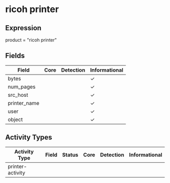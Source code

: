 ricoh printer
=============

Expression
----------

product = "ricoh printer"

Fields
------

| Field        | Core | Detection | Informational |
| ------------ | ---- | --------- | ------------- |
| bytes        |      |           | &#10003;      |
| num_pages    |      |           | &#10003;      |
| src_host     |      |           | &#10003;      |
| printer_name |      |           | &#10003;      |
| user         |      |           | &#10003;      |
| object       |      |           | &#10003;      |

Activity Types
--------------

| Activity Type    | Field | Status | Core | Detection | Informational |
| ---------------- | ----- | ------ | ---- | --------- | ------------- |
| printer-activity |       |        |      |           |               |

